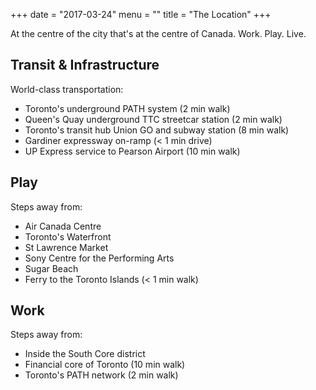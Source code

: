 +++
date = "2017-03-24"
menu = ""
title = "The Location"
+++
At the centre of the city that's at the centre of Canada.
Work. Play. Live.

**Transit & Infrastructure**
---------------------------------

World-class transportation:
 - Toronto's underground PATH system (2 min walk)
 - Queen's Quay underground TTC streetcar station (2 min walk)
 - Toronto's transit hub Union GO and subway station (8 min walk)
 - Gardiner expressway on-ramp (< 1 min drive)
 - UP Express service to Pearson Airport (10 min walk)

**Play**
---------------------------------

Steps away from:

 - Air Canada Centre
 - Toronto's Waterfront
 - St Lawrence Market
 - Sony Centre for the Performing Arts
 - Sugar Beach
 - Ferry to the Toronto Islands (< 1 min walk)

**Work**
---------------------------------

Steps away from:

 - Inside the South Core district
 - Financial core of Toronto (10 min walk)
 - Toronto's PATH network (2 min walk)
